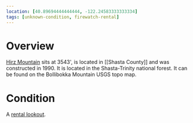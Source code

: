 ```yaml
---
location: [40.89694444444444, -122.24583333333334]
tags: [unknown-condition, firewatch-rental]
---
```


# Overview

[Hirz Mountain](http://www.peakbagging.com/CALookoutPhotos/HirzMtn.html) sits at 3543', is located in [[Shasta County]] and was constructed in 1990. It is located in the Shasta-Trinity national forest. It can be found on the Bollibokka Mountain USGS topo map.

# Condition

A [rental lookout](http://www.recreation.gov/camping/Hirz_Mountain_Lookout/r/campgroundDetails.do?contractCode=NRSO&parkId=75234&topTabIndex=Search).